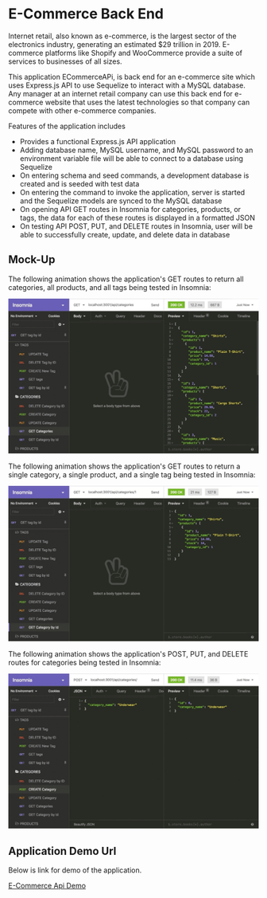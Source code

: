 # E-Commerce Back End

Internet retail, also known as e-commerce, is the largest sector of the electronics industry, generating an estimated $29 trillion in 2019. E-commerce platforms like Shopify and WooCommerce provide a suite of services to businesses of all sizes.

This application ECommerceAPi, is back end for an e-commerce site which uses Express.js API to use Sequelize to interact with a MySQL database. Any manager at an internet retail company can use this back end for e-commerce website that uses the latest technologies so that company can compete with other e-commerce companies.

Features of the application includes
* Provides a functional Express.js API application
* Adding database name, MySQL username, and MySQL password to an environment variable file will be able to connect to a database using Sequelize
* On entering schema and seed commands, a development database is created and is seeded with test data
* On entering the command to invoke the application, server is started and the Sequelize models are synced to the MySQL database
* On opening API GET routes in Insomnia for categories, products, or tags, the data for each of these routes is displayed in a formatted JSON
* On testing API POST, PUT, and DELETE routes in Insomnia, user will be able to successfully create, update, and delete data in database

## Mock-Up

The following animation shows the application's GET routes to return all categories, all products, and all tags being tested in Insomnia:

![In Insomnia, the user tests “GET tags,” “GET Categories,” and “GET All Products.”.](/Assets/13-orm-homework-demo-01.gif)

The following animation shows the application's GET routes to return a single category, a single product, and a single tag being tested in Insomnia:

![In Insomnia, the user tests “GET tag by id,” “GET Category by ID,” and “GET One Product.”](/Assets/13-orm-homework-demo-02.gif)

The following animation shows the application's POST, PUT, and DELETE routes for categories being tested in Insomnia:

![In Insomnia, the user tests “DELETE Category by ID,” “CREATE Category,” and “UPDATE Category.”](/Assets/13-orm-homework-demo-03.gif)

## Application Demo Url

Below is link for demo of the application.

[E-Commerce Api Demo](https://drive.google.com/file/d/1D0y1z3O0wjL_NNmO-V5H9df_u3KzzrpI/view)